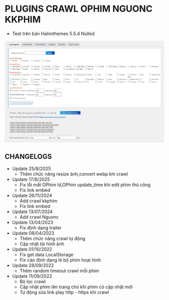 # PLUGINS CRAWL OPHIM NGUONC KKPHIM

-   Test trên bản Halimthemes 5.5.4 Nulled

![Alt text](screenShort.png?raw=true 'Image Demo')

<!-- ![Alt text](screenShort2.PNG?raw=true 'Image Demo') -->

## CHANGELOGS

-   Update 25/8/2025
    -   Thêm chức năng resize ảnh,convert webp khi crawl
-   Update 17/8/2025
    -   Fix lỗi mất OPhim Id,OPhim update_time khi edit phim thủ công
    -   Fix link embed
-   Update 26/11/2024
    -   Add crawl kkphim
    -   Fix link embed
-   Update 13/07/2024
    -   Add crawl Nguonc
-   Update 13/04/2023
    -   Fix định dạng trailer
-   Update 08/04/2023
    -   Thêm chức năng crawl tự động
    -   Cập nhật tải hình ảnh
-   Update 01/10/2022
    -   Fix get data LocalStorage
    -   Fix cào định dạng lẻ bộ phim hoạt hình
-   Update 28/09/2022
    -   Thêm random timeout crawl mỗi phim
-   Update 11/09/2022
    -   Bộ lọc crawl
    -   Cập nhật phim lên trang chủ khi phim có cập nhật mới
    -   Tự động sửa link play http - https khi crawl
